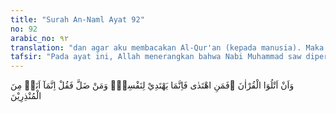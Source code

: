 ```yaml
---
title: "Surah An-Naml Ayat 92"
no: 92
arabic_no: ٩٢
translation: "dan agar aku membacakan Al-Qur'an (kepada manusia). Maka barangsiapa mendapat petunjuk maka sesungguhnya dia mendapat petunjuk untuk (kebaikan) dirinya, dan barangsiapa sesat, maka katakanlah, “Sesungguhnya aku (ini) tidak lain hanyalah salah seorang pemberi peringatan.”"
tafsir: "Pada ayat ini, Allah menerangkan bahwa Nabi Muhammad saw diperintahkan supaya membacakan Al-Qur'an kepada manusia, untuk mengungkap makna dan rahasia yang terkandung di dalamnya, dan menyerap dalil-dalil tentang kekuasaan Allah yang dapat dilihat pada alam semesta. Dengan demikian, beliau dapat menyelami hakikat hidup yang sebenarnya dan menerima limpahan karunia Allah kepadanya.\n\nNabi saw mengulang bacaan ayat itu beberapa puluh kali sampai terbit fajar. Ketika membacanya tampaklah bagi beliau beberapa rahasia yang terkandung di dalamnya, sehingga beliau merasakan faedah membaca ayat Al-Qur'an serta memahami isinya, sesuai dengan firman-Nya:\n\nDemikianlah Kami bacakan kepadamu (Muhammad) sebagian ayat-ayat dan peringatan yang penuh hikmah. (ali 'Imran/3: 58)\n\nFirman Allah yang lain:\n\nDemikianlah, Kami telah mengutus engkau (Muhammad) kepada suatu umat yang sungguh sebelumnya telah berlalu beberapa umat, agar engkau bacakan kepada mereka (Al-Qur'an) yang Kami wahyukan kepadamu. (ar-Ra'd/13: 30)\n\nBarang siapa yang mengikuti ajaran Al-Qur'an, beriman kepada Nabi Muhammad, dan menerima petunjuknya, maka sungguh ia telah menempuh jalan lurus menuju kebahagiaan dunia dan akhirat. Petunjuk itu adalah untuk kebaikan dirinya sendiri. Akan tetapi, barang siapa yang sesat, dan menyeleweng dari jalan lurus yang telah dirintis oleh Nabi, maka kemudaratan akan dirasakan oleh mereka sendiri. Nabi saw tidak akan menderita kerugian apa pun sebab tugas beliau hanya sekadar memberi peringatan sesuai dengan firman Allah:\n\nMaka sesungguhnya tugasmu hanya menyampaikan saja, dan Kamilah yang memperhitungkan (amal mereka). (ar-Ra'd/13: 40)\n\nDan firman Allah:\n\nSungguh, engkau hanyalah seorang pemberi peringatan dan Allah pemelihara segala sesuatu. (Hud/11: 12)"
---
```

وَاَنْ اَتْلُوَا الْقُرْاٰنَ ۚفَمَنِ اهْتَدٰى فَاِنَّمَا يَهْتَدِيْ لِنَفْسِهٖۚ وَمَنْ ضَلَّ فَقُلْ اِنَّمَآ اَنَا۠ مِنَ الْمُنْذِرِيْنَ 